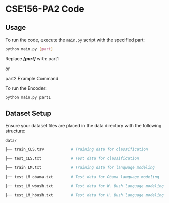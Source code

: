 # CSE156-PA2 Code 
## Usage
To run the code, execute the `main.py` script with the specified part:

```bash
python main.py [part]
```
Replace ***[part]*** with:
part1

or 

part2
Example Command

To run the Encoder:
```bash
python main.py part1
```
## Dataset Setup

Ensure your dataset files are placed in the data directory with the following structure:
```bash
data/

├── train_CLS.tsv            # Training data for classification

├── test_CLS.txt             # Test data for classification

├── train_LM.txt             # Training data for language modeling

├── test_LM_obama.txt        # Test data for Obama language modeling

├── test_LM_wbush.txt        # Test data for W. Bush language modeling

├── test_LM_hbush.txt        # Test data for H. Bush language modeling
```
